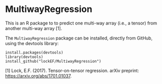 # MultiwayRegression

This is an R package to to predict one multi-way array (i.e., a tensor) from another multi-way array [1].  

The `MultiwayRegression` package can be installed, directly from GitHub, using the devtools library:

```
install.packages(devtools)
library(devtools)
install_github("lockEF/MultiwayRegression")
``` 

[1] Lock, E.F. (2017). Tensor-on-tensor regression. arXiv preprint: https://arxiv.org/abs/1701.01037.


